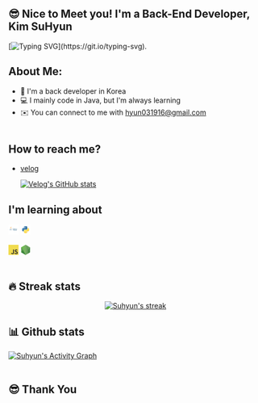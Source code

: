 ## 😎 Nice to Meet you! I'm a Back-End Developer, Kim SuHyun

[![Typing SVG](https://readme-typing-svg.herokuapp.com?color=247DA4&size=25&multiline=true&width=700&height=50&lines=Hello%2C+World!)](https://git.io/typing-svg).  

## About Me:
- 👶 I'm a back developer in Korea
- 💻 I mainly code in Java, but I'm always learning
- ✉️ You can connect to me with hyun031916@gmail.com <br><br>

## How to reach me?
- [velog](https://velog.io/@hyun031916)<p>
[![Velog's GitHub stats](https://velog-readme-stats.vercel.app/api?name=hyun031916&color=dark)](https://github.com/hyun031916/개발-블로그를-시작하며)

## I'm learning about
<code><img height="20" src="https://raw.githubusercontent.com/github/explore/80688e429a7d4ef2fca1e82350fe8e3517d3494d/topics/java/java.png"></code>
<code><img height="20" src="https://raw.githubusercontent.com/github/explore/80688e429a7d4ef2fca1e82350fe8e3517d3494d/topics/python/python.png"></code><br><br>
<code><img height="20" src="https://raw.githubusercontent.com/github/explore/80688e429a7d4ef2fca1e82350fe8e3517d3494d/topics/javascript/javascript.png"></code>
<code><img height="20" src="https://raw.githubusercontent.com/github/explore/80688e429a7d4ef2fca1e82350fe8e3517d3494d/topics/nodejs/nodejs.png"></code><br><br>
  
## 🔥 Streak stats
<!-- GitHub Readme Streak Stats - https://github.com/DenverCoder1/github-readme-streak-stats -->
<p align="center">
  <a href="https://github.com/DenverCoder1/github-readme-streak-stats">
    <img title="🔥 Get streak stats for your profile at git.io/streak-stats" alt="Suhyun's streak" src="https://github-readme-streak-stats.herokuapp.com/?user=hyun031916&hide_border=true"/>
  </a>
</p>

## 📊 Github stats
<!-- https://github.com/ashutosh00710/github-readme-activity-graph -->
<a href="https://github.com/ashutosh00710/github-readme-activity-graph"><img alt="Suhyun's Activity Graph" src="https://activity-graph.herokuapp.com/graph?username=hyun031916&theme=github&hide_border=true" /></a><br><br>

## 😎 Thank You
